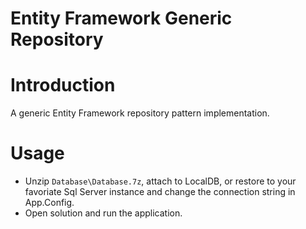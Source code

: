 Entity Framework Generic Repository
========================================
# Introduction

A generic Entity Framework repository pattern implementation.

# Usage

* Unzip `Database\Database.7z`, attach to LocalDB, or restore to your favoriate Sql Server instance and change the connection string in App.Config.
* Open solution and run the application.

